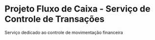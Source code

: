 # Projeto Fluxo de Caixa - Serviço de Controle de Transações
Serviço dedicado ao controle de movimentação financeira
